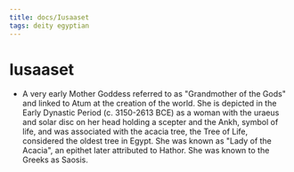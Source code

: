 ```yaml
---
title: docs/Iusaaset
tags: deity egyptian
---
```


# Iusaaset
- A very early Mother Goddess referred to as "Grandmother of the Gods" and linked to Atum at the creation of the world. She is depicted in the Early Dynastic Period (c. 3150-2613 BCE) as a woman with the uraeus and solar disc on her head holding a scepter and the Ankh, symbol of life, and was associated with the acacia tree, the Tree of Life, considered the oldest tree in Egypt. She was known as "Lady of the Acacia", an epithet later attributed to Hathor. She was known to the Greeks as Saosis.